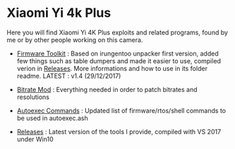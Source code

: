 # Xiaomi Yi 4k Plus


Here you will find Xiaomi Yi 4K Plus exploits and related programs, found by me or by other people working on this camera.

- [Firmware Toolkit](yi4k_plus_firmware_toolkit) : Based on irungentoo unpacker first version, added few things such as table dumpers and made it easier to use, compiled verion in [Releases](releases). More informations and how to use in  its folder readme. LATEST : v1.4 (29/12/2017)


- [Bitrate Mod](bitrate_mod) : Everything needed in order to patch bitrates and resolutions

- [Autoexec Commands](autoexec_command_list) : Updated list of firmware/rtos/shell commands to be used in autoexec.ash

- [Releases](releases) : Latest version of the tools I provide, compiled with VS 2017 under Win10
